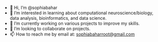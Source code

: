 - 👋 Hi, I’m @sophiabahar
- 👀 I’m interested in learning about computational neuroscience/biology, data analysis, bioinformatics, and data science. 
- 🌱 I’m currently working on various projects to improve my skills. 
- 💞️ I’m looking to collaborate on projects. 
- 📫 How to reach me by email at: sophiabaharroot@gmail.com

<!---
sophiabahar/sophiabahar is a ✨ special ✨ repository because its `README.md` (this file) appears on your GitHub profile.
You can click the Preview link to take a look at your changes.
--->
